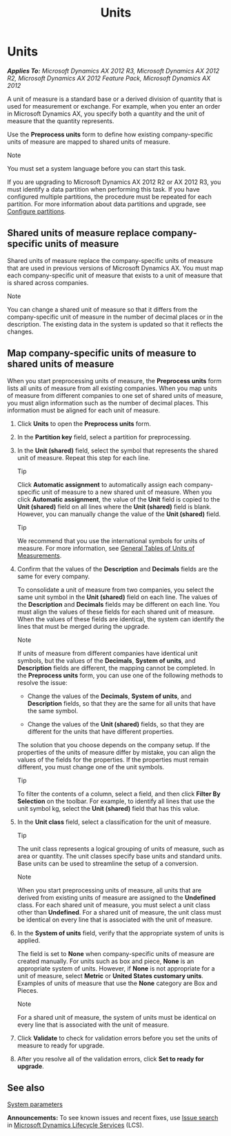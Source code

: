 ﻿---
title: Units
TOCTitle: Units
ms:assetid: 5ba464ef-65f9-4cc9-91bb-525524a94138
ms:mtpsurl: https://technet.microsoft.com/en-us/library/Gg731802(v=AX.60)
ms:contentKeyID: 35132647
ms.date: 05/02/2014
mtps_version: v=AX.60
---

# Units 


_**Applies To:** Microsoft Dynamics AX 2012 R3, Microsoft Dynamics AX 2012 R2, Microsoft Dynamics AX 2012 Feature Pack, Microsoft Dynamics AX 2012_

A unit of measure is a standard base or a derived division of quantity that is used for measurement or exchange. For example, when you enter an order in Microsoft Dynamics AX, you specify both a quantity and the unit of measure that the quantity represents.

Use the **Preprocess units** form to define how existing company-specific units of measure are mapped to shared units of measure.


> [!NOTE]
> <P>You must set a system language before you can start this task.</P>



If you are upgrading to Microsoft Dynamics AX 2012 R2 or AX 2012 R3, you must identify a data partition when performing this task. If you have configured multiple partitions, the procedure must be repeated for each partition. For more information about data partitions and upgrade, see [Configure partitions](configure-partitions.md).

## Shared units of measure replace company-specific units of measure

Shared units of measure replace the company-specific units of measure that are used in previous versions of Microsoft Dynamics AX. You must map each company-specific unit of measure that exists to a unit of measure that is shared across companies.


> [!NOTE]
> <P>You can change a shared unit of measure so that it differs from the company-specific unit of measure in the number of decimal places or in the description. The existing data in the system is updated so that it reflects the changes.</P>



## Map company-specific units of measure to shared units of measure

When you start preprocessing units of measure, the **Preprocess units** form lists all units of measure from all existing companies. When you map units of measure from different companies to one set of shared units of measure, you must align information such as the number of decimal places. This information must be aligned for each unit of measure.

1.  Click **Units** to open the **Preprocess units** form.

2.  In the **Partition key** field, select a partition for preprocessing.

3.  In the **Unit (shared)** field, select the symbol that represents the shared unit of measure. Repeat this step for each line.
    

    > [!TIP]
    > <P>Click <STRONG>Automatic assignment</STRONG> to automatically assign each company-specific unit of measure to a new shared unit of measure. When you click <STRONG>Automatic assignment</STRONG>, the value of the <STRONG>Unit</STRONG> field is copied to the <STRONG>Unit (shared)</STRONG> field on all lines where the <STRONG>Unit (shared)</STRONG> field is blank. However, you can manually change the value of the <STRONG>Unit (shared)</STRONG> field.</P>

    

    > [!TIP]
    > <P>We recommend that you use the international symbols for units of measure. For more information, see <A href="http://ts.nist.gov/weightsandmeasures/publications/appxc.cfm">General Tables of Units of Measurements</A>.</P>



4.  Confirm that the values of the **Description** and **Decimals** fields are the same for every company.
    
    To consolidate a unit of measure from two companies, you select the same unit symbol in the **Unit (shared)** field on each line. The values of the **Description** and **Decimals** fields may be different on each line. You must align the values of these fields for each shared unit of measure. When the values of these fields are identical, the system can identify the lines that must be merged during the upgrade.
    

    > [!NOTE]
    > <P>If units of measure from different companies have identical unit symbols, but the values of the <STRONG>Decimals</STRONG>, <STRONG>System of units</STRONG>, and <STRONG>Description</STRONG> fields are different, the mapping cannot be completed. In the <STRONG>Preprocess units</STRONG> form, you can use one of the following methods to resolve the issue:</P>
    > <UL>
    > <LI>
    > <P>Change the values of the <STRONG>Decimals</STRONG>, <STRONG>System of units</STRONG>, and <STRONG>Description</STRONG> fields, so that they are the same for all units that have the same symbol.</P>
    > <LI>
    > <P>Change the values of the <STRONG>Unit (shared)</STRONG> fields, so that they are different for the units that have different properties.</P></LI></UL>
    > <P>The solution that you choose depends on the company setup. If the properties of the units of measure differ by mistake, you can align the values of the fields for the properties. If the properties must remain different, you must change one of the unit symbols.</P>

    

    > [!TIP]
    > <P>To filter the contents of a column, select a field, and then click <STRONG>Filter By Selection</STRONG> on the toolbar. For example, to identify all lines that use the unit symbol kg, select the <STRONG>Unit (shared)</STRONG> field that has this value.</P>



5.  In the **Unit class** field, select a classification for the unit of measure.
    

    > [!TIP]
    > <P>The unit class represents a logical grouping of units of measure, such as area or quantity. The unit classes specify base units and standard units. Base units can be used to streamline the setup of a conversion.</P>

    

    > [!NOTE]
    > <P>When you start preprocessing units of measure, all units that are derived from existing units of measure are assigned to the <STRONG>Undefined</STRONG> class. For each shared unit of measure, you must select a unit class other than <STRONG>Undefined</STRONG>. For a shared unit of measure, the unit class must be identical on every line that is associated with the unit of measure.</P>



6.  In the **System of units** field, verify that the appropriate system of units is applied.
    
    The field is set to **None** when company-specific units of measure are created manually. For units such as box and piece, **None** is an appropriate system of units. However, if **None** is not appropriate for a unit of measure, select **Metric** or **United States customary units**. Examples of units of measure that use the **None** category are Box and Pieces.
    

    > [!NOTE]
    > <P>For a shared unit of measure, the system of units must be identical on every line that is associated with the unit of measure.</P>



7.  Click **Validate** to check for validation errors before you set the units of measure to ready for upgrade.

8.  After you resolve all of the validation errors, click **Set to ready for upgrade**.

## See also

[System parameters](system-parameters.md)

  
**Announcements:** To see known issues and recent fixes, use [Issue search](http://go.microsoft.com/fwlink/?linkid=389258) in [Microsoft Dynamics Lifecycle Services](http://go.microsoft.com/fwlink/?linkid=306505) (LCS).

